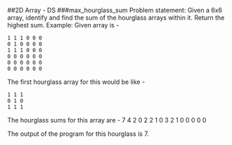 ##2D Array - DS
###max_hourglass_sum
Problem statement: Given a 6x6 array, identify and find the sum of the hourglass arrays within it. Return the highest sum.
Example:
Given array is - 
<pre><code>1 1 1 0 0 0
0 1 0 0 0 0
1 1 1 0 0 0
0 0 0 0 0 0
0 0 0 0 0 0
0 0 0 0 0 0
</code></pre>

The first hourglass array for this would be like -
<pre><code>1 1 1
0 1 0
1 1 1
</code></pre>

The hourglass sums for this array are - 
7 4 2 0
2 2 1 0
3 2 1 0
0 0 0 0

The output of the program for this hourglass is 7.